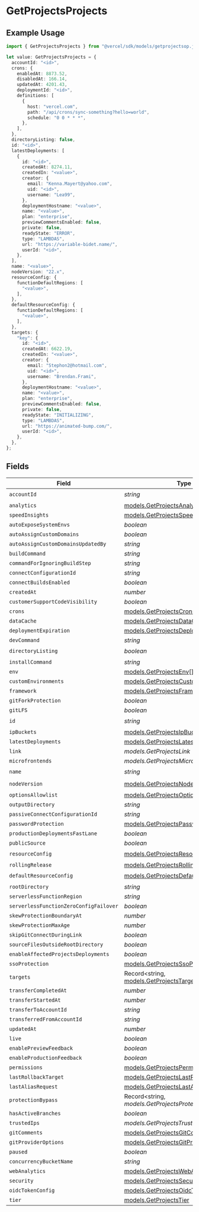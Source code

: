 # GetProjectsProjects

## Example Usage

```typescript
import { GetProjectsProjects } from "@vercel/sdk/models/getprojectsop.js";

let value: GetProjectsProjects = {
  accountId: "<id>",
  crons: {
    enabledAt: 8873.52,
    disabledAt: 166.14,
    updatedAt: 4201.43,
    deploymentId: "<id>",
    definitions: [
      {
        host: "vercel.com",
        path: "/api/crons/sync-something?hello=world",
        schedule: "0 0 * * *",
      },
    ],
  },
  directoryListing: false,
  id: "<id>",
  latestDeployments: [
    {
      id: "<id>",
      createdAt: 8274.11,
      createdIn: "<value>",
      creator: {
        email: "Kenna.Mayert@yahoo.com",
        uid: "<id>",
        username: "Lea99",
      },
      deploymentHostname: "<value>",
      name: "<value>",
      plan: "enterprise",
      previewCommentsEnabled: false,
      private: false,
      readyState: "ERROR",
      type: "LAMBDAS",
      url: "https://variable-bidet.name/",
      userId: "<id>",
    },
  ],
  name: "<value>",
  nodeVersion: "22.x",
  resourceConfig: {
    functionDefaultRegions: [
      "<value>",
    ],
  },
  defaultResourceConfig: {
    functionDefaultRegions: [
      "<value>",
    ],
  },
  targets: {
    "key": {
      id: "<id>",
      createdAt: 6622.19,
      createdIn: "<value>",
      creator: {
        email: "Stephon2@hotmail.com",
        uid: "<id>",
        username: "Brendan.Frami",
      },
      deploymentHostname: "<value>",
      name: "<value>",
      plan: "enterprise",
      previewCommentsEnabled: false,
      private: false,
      readyState: "INITIALIZING",
      type: "LAMBDAS",
      url: "https://animated-bump.com/",
      userId: "<id>",
    },
  },
};
```

## Fields

| Field                                                                                    | Type                                                                                     | Required                                                                                 | Description                                                                              |
| ---------------------------------------------------------------------------------------- | ---------------------------------------------------------------------------------------- | ---------------------------------------------------------------------------------------- | ---------------------------------------------------------------------------------------- |
| `accountId`                                                                              | *string*                                                                                 | :heavy_check_mark:                                                                       | N/A                                                                                      |
| `analytics`                                                                              | [models.GetProjectsAnalytics](../models/getprojectsanalytics.md)                         | :heavy_minus_sign:                                                                       | N/A                                                                                      |
| `speedInsights`                                                                          | [models.GetProjectsSpeedInsights](../models/getprojectsspeedinsights.md)                 | :heavy_minus_sign:                                                                       | N/A                                                                                      |
| `autoExposeSystemEnvs`                                                                   | *boolean*                                                                                | :heavy_minus_sign:                                                                       | N/A                                                                                      |
| `autoAssignCustomDomains`                                                                | *boolean*                                                                                | :heavy_minus_sign:                                                                       | N/A                                                                                      |
| `autoAssignCustomDomainsUpdatedBy`                                                       | *string*                                                                                 | :heavy_minus_sign:                                                                       | N/A                                                                                      |
| `buildCommand`                                                                           | *string*                                                                                 | :heavy_minus_sign:                                                                       | N/A                                                                                      |
| `commandForIgnoringBuildStep`                                                            | *string*                                                                                 | :heavy_minus_sign:                                                                       | N/A                                                                                      |
| `connectConfigurationId`                                                                 | *string*                                                                                 | :heavy_minus_sign:                                                                       | N/A                                                                                      |
| `connectBuildsEnabled`                                                                   | *boolean*                                                                                | :heavy_minus_sign:                                                                       | N/A                                                                                      |
| `createdAt`                                                                              | *number*                                                                                 | :heavy_minus_sign:                                                                       | N/A                                                                                      |
| `customerSupportCodeVisibility`                                                          | *boolean*                                                                                | :heavy_minus_sign:                                                                       | N/A                                                                                      |
| `crons`                                                                                  | [models.GetProjectsCrons](../models/getprojectscrons.md)                                 | :heavy_minus_sign:                                                                       | N/A                                                                                      |
| `dataCache`                                                                              | [models.GetProjectsDataCache](../models/getprojectsdatacache.md)                         | :heavy_minus_sign:                                                                       | N/A                                                                                      |
| `deploymentExpiration`                                                                   | [models.GetProjectsDeploymentExpiration](../models/getprojectsdeploymentexpiration.md)   | :heavy_minus_sign:                                                                       | N/A                                                                                      |
| `devCommand`                                                                             | *string*                                                                                 | :heavy_minus_sign:                                                                       | N/A                                                                                      |
| `directoryListing`                                                                       | *boolean*                                                                                | :heavy_check_mark:                                                                       | N/A                                                                                      |
| `installCommand`                                                                         | *string*                                                                                 | :heavy_minus_sign:                                                                       | N/A                                                                                      |
| `env`                                                                                    | [models.GetProjectsEnv](../models/getprojectsenv.md)[]                                   | :heavy_minus_sign:                                                                       | N/A                                                                                      |
| `customEnvironments`                                                                     | [models.GetProjectsCustomEnvironments](../models/getprojectscustomenvironments.md)[]     | :heavy_minus_sign:                                                                       | N/A                                                                                      |
| `framework`                                                                              | [models.GetProjectsFramework](../models/getprojectsframework.md)                         | :heavy_minus_sign:                                                                       | N/A                                                                                      |
| `gitForkProtection`                                                                      | *boolean*                                                                                | :heavy_minus_sign:                                                                       | N/A                                                                                      |
| `gitLFS`                                                                                 | *boolean*                                                                                | :heavy_minus_sign:                                                                       | N/A                                                                                      |
| `id`                                                                                     | *string*                                                                                 | :heavy_check_mark:                                                                       | N/A                                                                                      |
| `ipBuckets`                                                                              | [models.GetProjectsIpBuckets](../models/getprojectsipbuckets.md)[]                       | :heavy_minus_sign:                                                                       | N/A                                                                                      |
| `latestDeployments`                                                                      | [models.GetProjectsLatestDeployments](../models/getprojectslatestdeployments.md)[]       | :heavy_minus_sign:                                                                       | N/A                                                                                      |
| `link`                                                                                   | *models.GetProjectsLink*                                                                 | :heavy_minus_sign:                                                                       | N/A                                                                                      |
| `microfrontends`                                                                         | *models.GetProjectsMicrofrontends*                                                       | :heavy_minus_sign:                                                                       | N/A                                                                                      |
| `name`                                                                                   | *string*                                                                                 | :heavy_check_mark:                                                                       | N/A                                                                                      |
| `nodeVersion`                                                                            | [models.GetProjectsNodeVersion](../models/getprojectsnodeversion.md)                     | :heavy_check_mark:                                                                       | N/A                                                                                      |
| `optionsAllowlist`                                                                       | [models.GetProjectsOptionsAllowlist](../models/getprojectsoptionsallowlist.md)           | :heavy_minus_sign:                                                                       | N/A                                                                                      |
| `outputDirectory`                                                                        | *string*                                                                                 | :heavy_minus_sign:                                                                       | N/A                                                                                      |
| `passiveConnectConfigurationId`                                                          | *string*                                                                                 | :heavy_minus_sign:                                                                       | N/A                                                                                      |
| `passwordProtection`                                                                     | [models.GetProjectsPasswordProtection](../models/getprojectspasswordprotection.md)       | :heavy_minus_sign:                                                                       | N/A                                                                                      |
| `productionDeploymentsFastLane`                                                          | *boolean*                                                                                | :heavy_minus_sign:                                                                       | N/A                                                                                      |
| `publicSource`                                                                           | *boolean*                                                                                | :heavy_minus_sign:                                                                       | N/A                                                                                      |
| `resourceConfig`                                                                         | [models.GetProjectsResourceConfig](../models/getprojectsresourceconfig.md)               | :heavy_check_mark:                                                                       | N/A                                                                                      |
| `rollingRelease`                                                                         | [models.GetProjectsRollingRelease](../models/getprojectsrollingrelease.md)               | :heavy_minus_sign:                                                                       | N/A                                                                                      |
| `defaultResourceConfig`                                                                  | [models.GetProjectsDefaultResourceConfig](../models/getprojectsdefaultresourceconfig.md) | :heavy_check_mark:                                                                       | N/A                                                                                      |
| `rootDirectory`                                                                          | *string*                                                                                 | :heavy_minus_sign:                                                                       | N/A                                                                                      |
| `serverlessFunctionRegion`                                                               | *string*                                                                                 | :heavy_minus_sign:                                                                       | N/A                                                                                      |
| `serverlessFunctionZeroConfigFailover`                                                   | *boolean*                                                                                | :heavy_minus_sign:                                                                       | N/A                                                                                      |
| `skewProtectionBoundaryAt`                                                               | *number*                                                                                 | :heavy_minus_sign:                                                                       | N/A                                                                                      |
| `skewProtectionMaxAge`                                                                   | *number*                                                                                 | :heavy_minus_sign:                                                                       | N/A                                                                                      |
| `skipGitConnectDuringLink`                                                               | *boolean*                                                                                | :heavy_minus_sign:                                                                       | N/A                                                                                      |
| `sourceFilesOutsideRootDirectory`                                                        | *boolean*                                                                                | :heavy_minus_sign:                                                                       | N/A                                                                                      |
| `enableAffectedProjectsDeployments`                                                      | *boolean*                                                                                | :heavy_minus_sign:                                                                       | N/A                                                                                      |
| `ssoProtection`                                                                          | [models.GetProjectsSsoProtection](../models/getprojectsssoprotection.md)                 | :heavy_minus_sign:                                                                       | N/A                                                                                      |
| `targets`                                                                                | Record<string, [models.GetProjectsTargets](../models/getprojectstargets.md)>             | :heavy_minus_sign:                                                                       | N/A                                                                                      |
| `transferCompletedAt`                                                                    | *number*                                                                                 | :heavy_minus_sign:                                                                       | N/A                                                                                      |
| `transferStartedAt`                                                                      | *number*                                                                                 | :heavy_minus_sign:                                                                       | N/A                                                                                      |
| `transferToAccountId`                                                                    | *string*                                                                                 | :heavy_minus_sign:                                                                       | N/A                                                                                      |
| `transferredFromAccountId`                                                               | *string*                                                                                 | :heavy_minus_sign:                                                                       | N/A                                                                                      |
| `updatedAt`                                                                              | *number*                                                                                 | :heavy_minus_sign:                                                                       | N/A                                                                                      |
| `live`                                                                                   | *boolean*                                                                                | :heavy_minus_sign:                                                                       | N/A                                                                                      |
| `enablePreviewFeedback`                                                                  | *boolean*                                                                                | :heavy_minus_sign:                                                                       | N/A                                                                                      |
| `enableProductionFeedback`                                                               | *boolean*                                                                                | :heavy_minus_sign:                                                                       | N/A                                                                                      |
| `permissions`                                                                            | [models.GetProjectsPermissions](../models/getprojectspermissions.md)                     | :heavy_minus_sign:                                                                       | N/A                                                                                      |
| `lastRollbackTarget`                                                                     | [models.GetProjectsLastRollbackTarget](../models/getprojectslastrollbacktarget.md)       | :heavy_minus_sign:                                                                       | N/A                                                                                      |
| `lastAliasRequest`                                                                       | [models.GetProjectsLastAliasRequest](../models/getprojectslastaliasrequest.md)           | :heavy_minus_sign:                                                                       | N/A                                                                                      |
| `protectionBypass`                                                                       | Record<string, *models.GetProjectsProtectionBypass*>                                     | :heavy_minus_sign:                                                                       | N/A                                                                                      |
| `hasActiveBranches`                                                                      | *boolean*                                                                                | :heavy_minus_sign:                                                                       | N/A                                                                                      |
| `trustedIps`                                                                             | *models.GetProjectsTrustedIps*                                                           | :heavy_minus_sign:                                                                       | N/A                                                                                      |
| `gitComments`                                                                            | [models.GetProjectsGitComments](../models/getprojectsgitcomments.md)                     | :heavy_minus_sign:                                                                       | N/A                                                                                      |
| `gitProviderOptions`                                                                     | [models.GetProjectsGitProviderOptions](../models/getprojectsgitprovideroptions.md)       | :heavy_minus_sign:                                                                       | N/A                                                                                      |
| `paused`                                                                                 | *boolean*                                                                                | :heavy_minus_sign:                                                                       | N/A                                                                                      |
| `concurrencyBucketName`                                                                  | *string*                                                                                 | :heavy_minus_sign:                                                                       | N/A                                                                                      |
| `webAnalytics`                                                                           | [models.GetProjectsWebAnalytics](../models/getprojectswebanalytics.md)                   | :heavy_minus_sign:                                                                       | N/A                                                                                      |
| `security`                                                                               | [models.GetProjectsSecurity](../models/getprojectssecurity.md)                           | :heavy_minus_sign:                                                                       | N/A                                                                                      |
| `oidcTokenConfig`                                                                        | [models.GetProjectsOidcTokenConfig](../models/getprojectsoidctokenconfig.md)             | :heavy_minus_sign:                                                                       | N/A                                                                                      |
| `tier`                                                                                   | [models.GetProjectsTier](../models/getprojectstier.md)                                   | :heavy_minus_sign:                                                                       | N/A                                                                                      |